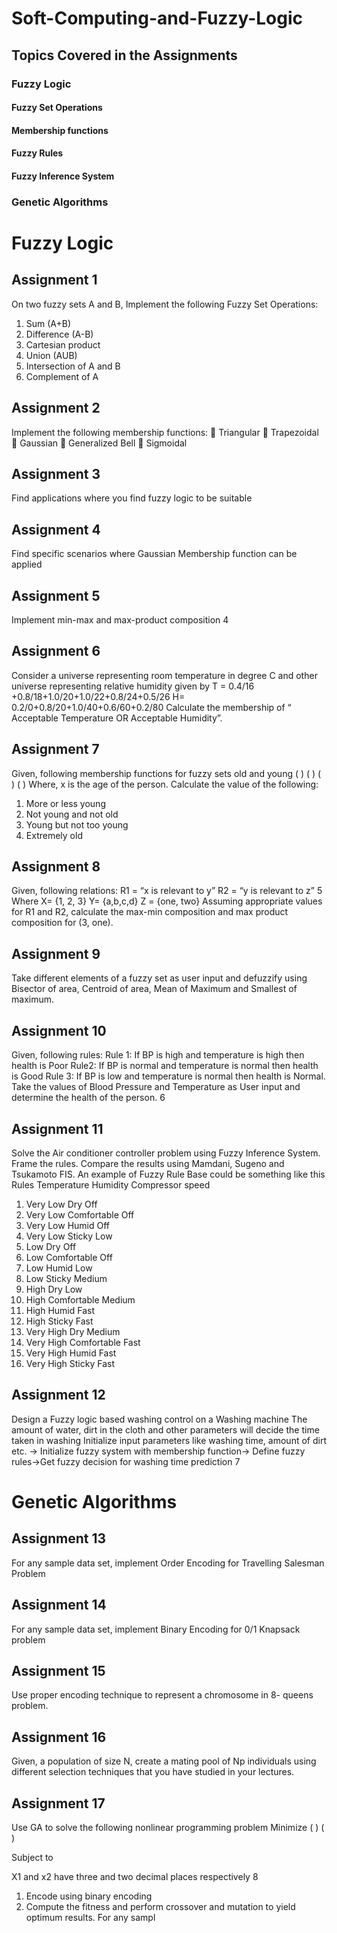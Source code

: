 # Soft-Computing-and-Fuzzy-Logic
## Topics Covered in the Assignments
### Fuzzy Logic
#### Fuzzy Set Operations
#### Membership functions
#### Fuzzy Rules
#### Fuzzy Inference System
### Genetic Algorithms
# Fuzzy Logic
## Assignment 1
On two fuzzy sets A and B, Implement the following Fuzzy Set
Operations:
1. Sum (A+B)
2. Difference (A-B)
3. Cartesian product
4. Union (AUB)
5. Intersection of A and B
6. Complement of A
## Assignment 2
Implement the following membership functions:
 Triangular
 Trapezoidal
 Gaussian
 Generalized Bell
 Sigmoidal
## Assignment 3
Find applications where you find fuzzy logic to be suitable
## Assignment 4
Find specific scenarios where Gaussian Membership function can be applied
## Assignment 5
Implement min-max and max-product composition
4
## Assignment 6
Consider a universe representing room temperature in degree C and other
universe representing relative humidity given by
T = 0.4/16 +0.8/18+1.0/20+1.0/22+0.8/24+0.5/26
H= 0.2/0+0.8/20+1.0/40+0.6/60+0.2/80
Calculate the membership of “ Acceptable Temperature OR Acceptable
Humidity”.
## Assignment 7
Given, following membership functions for fuzzy sets old and young
 ( ) ( )
 ( ) ( )
Where, x is the age of the person. Calculate the value of the following:
1. More or less young
2. Not young and not old
3. Young but not too young
4. Extremely old
## Assignment 8
Given, following relations:
R1 = “x is relevant to y”
R2 = “y is relevant to z”
5
Where
X= {1, 2, 3}
Y= {a,b,c,d}
Z = {one, two}
Assuming appropriate values for R1 and R2, calculate the max-min
composition and max product composition for (3, one).
## Assignment 9
Take different elements of a fuzzy set as user input and defuzzify using
Bisector of area, Centroid of area, Mean of Maximum and Smallest of
maximum.
## Assignment 10
Given, following rules:
Rule 1: If BP is high and temperature is high then health is Poor
Rule2: If BP is normal and temperature is normal then health is Good
Rule 3: If BP is low and temperature is normal then health is Normal.
Take the values of Blood Pressure and Temperature as User input and
determine the health of the person.
6
## Assignment 11
Solve the Air conditioner controller problem using Fuzzy Inference System.
Frame the rules. Compare the results using Mamdani, Sugeno and Tsukamoto
FIS.
An example of Fuzzy Rule Base could be something like this
Rules Temperature Humidity Compressor
speed
1. Very Low Dry Off
2. Very Low Comfortable Off
3. Very Low Humid Off
4. Very Low Sticky Low
5. Low Dry Off
6. Low Comfortable Off
7. Low Humid Low
8. Low Sticky Medium
9. High Dry Low
10. High Comfortable Medium
11. High Humid Fast
12. High Sticky Fast
13. Very High Dry Medium
14. Very High Comfortable Fast
15. Very High Humid Fast
16. Very High Sticky Fast
## Assignment 12
Design a Fuzzy logic based washing control on a Washing
machine
The amount of water, dirt in the cloth and other parameters will
decide the time taken in washing
Initialize input parameters like washing time, amount of dirt
etc. -> Initialize fuzzy system with membership function->
Define fuzzy rules->Get fuzzy decision for washing time
prediction
7
# Genetic Algorithms

## Assignment 13
For any sample data set, implement Order Encoding for Travelling
Salesman Problem
## Assignment 14
For any sample data set, implement Binary Encoding for 0/1
Knapsack problem
## Assignment 15
Use proper encoding technique to represent a chromosome in 8-
queens problem.
## Assignment 16
Given, a population of size N, create a mating pool of Np individuals
using different selection techniques that you have studied in your
lectures.
## Assignment 17
Use GA to solve the following nonlinear programming problem
Minimize ( )
 ( )

Subject to



X1 and x2 have three and two decimal places respectively
8
1. Encode using binary encoding
2. Compute the fitness and perform crossover and mutation to yield
optimum results.
For any sampl
